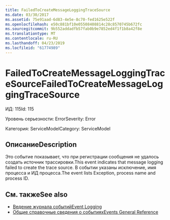 ```yaml
---
title: FailedToCreateMessageLoggingTraceSource
ms.date: 03/30/2017
ms.assetid: 75e91aad-6d83-4e5e-8c70-fed1625e522f
ms.openlocfilehash: e50c881bf10e05508408814c28c8570745b672fc
ms.sourcegitcommit: 9b552addadfb57fab0b9e7852ed4f1f1b8a42f8e
ms.translationtype: MT
ms.contentlocale: ru-RU
ms.lasthandoff: 04/23/2019
ms.locfileid: "61774989"
---
```

# <a name="failedtocreatemessageloggingtracesource"></a><span data-ttu-id="779a2-102">FailedToCreateMessageLoggingTraceSource</span><span class="sxs-lookup"><span data-stu-id="779a2-102">FailedToCreateMessageLoggingTraceSource</span></span>
<span data-ttu-id="779a2-103">ИД: 115</span><span class="sxs-lookup"><span data-stu-id="779a2-103">Id: 115</span></span>  
  
 <span data-ttu-id="779a2-104">Уровень серьезности: Error</span><span class="sxs-lookup"><span data-stu-id="779a2-104">Severity: Error</span></span>  
  
 <span data-ttu-id="779a2-105">Категория: ServiceModel</span><span class="sxs-lookup"><span data-stu-id="779a2-105">Category: ServiceModel</span></span>  
  
## <a name="description"></a><span data-ttu-id="779a2-106">Описание</span><span class="sxs-lookup"><span data-stu-id="779a2-106">Description</span></span>  
 <span data-ttu-id="779a2-107">Это событие показывает, что при регистрации сообщения не удалось создать источник трассировки.</span><span class="sxs-lookup"><span data-stu-id="779a2-107">This event indicates that message logging failed to create the trace source.</span></span> <span data-ttu-id="779a2-108">В событии указаны исключение, имя процесса и ИД процесса.</span><span class="sxs-lookup"><span data-stu-id="779a2-108">The event lists Exception, process name and process ID.</span></span>  
  
## <a name="see-also"></a><span data-ttu-id="779a2-109">См. также</span><span class="sxs-lookup"><span data-stu-id="779a2-109">See also</span></span>

- [<span data-ttu-id="779a2-110">Ведение журнала событий</span><span class="sxs-lookup"><span data-stu-id="779a2-110">Event Logging</span></span>](../../../../../docs/framework/wcf/diagnostics/event-logging/index.md)
- [<span data-ttu-id="779a2-111">Общие справочные сведения о событиях</span><span class="sxs-lookup"><span data-stu-id="779a2-111">Events General Reference</span></span>](../../../../../docs/framework/wcf/diagnostics/event-logging/events-general-reference.md)
